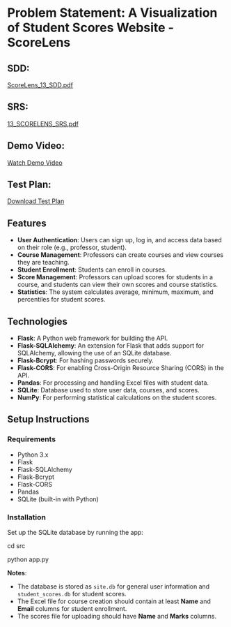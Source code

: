 # Problem Statement: A Visualization of Student Scores Website - ScoreLens

## SDD:
[ScoreLens_13_SDD.pdf](#)

## SRS:
[13_SCORELENS_SRS.pdf](#)

## Demo Video:
[Watch Demo Video](https://mahindraecolecentrale-my.sharepoint.com/:v:/g/personal/se22ucse255_mahindrauniversity_edu_in/EaU1jNk7b_lGgw02Ds7IWHYBU4tlcPZw4whSqBVEa2JEeA)

## Test Plan:
[Download Test Plan](https://mahindraecolecentrale-my.sharepoint.com/:x:/g/personal/se22ucse052_mahindrauniversity_edu_in/EbUBqKVTG5JAmtWxOw4WFTkBtYrg0SxowZVs65OqmIRq9g?e=7aq7JY)

## Features

- **User Authentication**: Users can sign up, log in, and access data based on their role (e.g., professor, student).
- **Course Management**: Professors can create courses and view courses they are teaching.
- **Student Enrollment**: Students can enroll in courses.
- **Score Management**: Professors can upload scores for students in a course, and students can view their own scores and course statistics.
- **Statistics**: The system calculates average, minimum, maximum, and percentiles for student scores.

## Technologies

- **Flask**: A Python web framework for building the API.
- **Flask-SQLAlchemy**: An extension for Flask that adds support for SQLAlchemy, allowing the use of an SQLite database.
- **Flask-Bcrypt**: For hashing passwords securely.
- **Flask-CORS**: For enabling Cross-Origin Resource Sharing (CORS) in the API.
- **Pandas**: For processing and handling Excel files with student data.
- **SQLite**: Database used to store user data, courses, and scores.
- **NumPy**: For performing statistical calculations on the student scores.

## Setup Instructions

### Requirements

- Python 3.x
- Flask
- Flask-SQLAlchemy
- Flask-Bcrypt
- Flask-CORS
- Pandas
- SQLite (built-in with Python)

### Installation

Set up the SQLite database by running the app:

cd src

python app.py


**Notes**:
- The database is stored as `site.db` for general user information and `student_scores.db` for student scores.
- The Excel file for course creation should contain at least **Name** and **Email** columns for student enrollment.
- The scores file for uploading should have **Name** and **Marks** columns.
